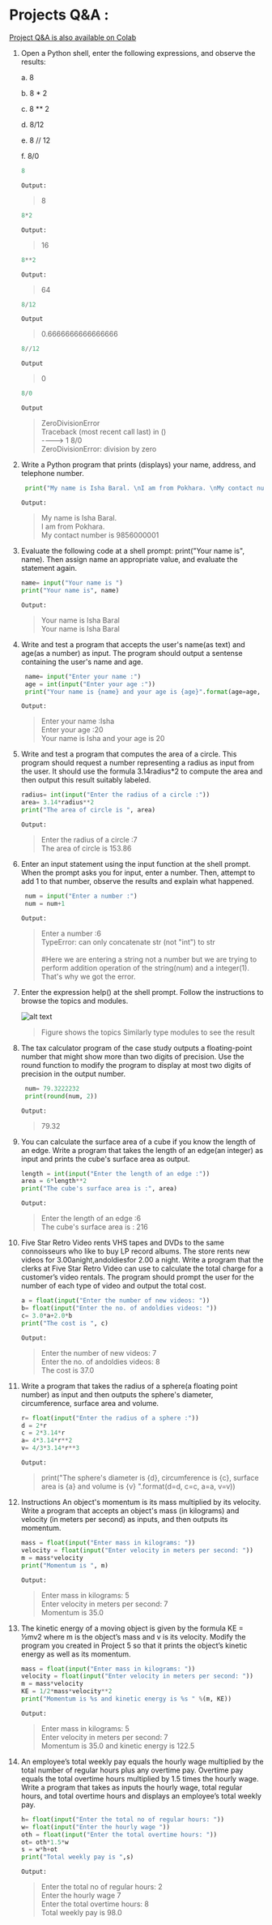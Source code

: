 # Projects Q&A :
[Project Q&A is also available on Colab](https://colab.research.google.com/drive/1xOVex2ZZLf9_ub-SEu3bdi3ntAQ3ntVe?usp=sharing#scrollTo=g5RW89-P01bg)

1. Open a Python shell, enter the following expressions, and observe the results:
    
    a. 8

    b. 8 * 2

    c. 8 ** 2

    d. 8/12
    
    e. 8 // 12
    
    f. 8/0
    
    ```python
    8
    ```
    `Output:`
    >8
    ```python
    8*2
    ```
    `Output:`
    >16
    ```python
    8**2
    ```
    `Output:`
    >64
    ```python
    8/12
    ```
    `Output`
    >0.6666666666666666
    ```python
    8//12
    ```
    `Output`
    >0
    ```python
    8/0
    ```
    `Output`
    >ZeroDivisionError <br>                        Traceback (most recent call last)<ipython-input-6-b75faf41dc75> in <module>() <br>
     ----> 1 8/0 <br>
   ZeroDivisionError: division by zero

2. Write a Python program that prints (displays) your name, address, and telephone number.
   ```python
    print("My name is Isha Baral. \nI am from Pokhara. \nMy contact number is 9856000001 ")
   ```
   `Output:` 
   >My name is Isha Baral. <br> 
   I am from Pokhara. <br> 
   My contact number is 9856000001 

3. Evaluate the following code at a shell prompt: print("Your name is", name). Then assign name an appropriate value, and evaluate the statement again.
   ```python
   name= input("Your name is ")
   print("Your name is", name)
   ```
   `Output:`
   >Your name is Isha Baral <br>
   Your name is Isha Baral

4. Write and test a program that accepts the user's name(as text) and age(as a number) as input. The program should output a sentense containing the user's name and age.
   ```python
    name= input("Enter your name :")
    age = int(input("Enter your age :"))
    print("Your name is {name} and your age is {age}".format(age=age, name=name))
   ```
   `Output:`
   >Enter your name :Isha <br/>
   Enter your age :20 <br/>
   Your name is Isha and your age is 20 

5. Write and test a program that computes the area of a circle. This program should request a number representing a radius as input from the user. It should use the formula 3.14radius*2 to compute the area and then output this result suitably labeled.
   ```python
   radius= int(input("Enter the radius of a circle :"))
   area= 3.14*radius**2
   print("The area of circle is ", area)
   ```
   `Output:`
   >Enter the radius of a circle :7 <br>
   The area of circle is  153.86

6. Enter an input statement using the input function at the shell prompt. When the prompt asks you for input, enter a number. Then, attempt to add 1 to that number, observe the results and explain what happened.
   ```python
    num = input("Enter a number :")
    num = num+1
   ```
   `Output:`
   > Enter a number :6 <br>
   TypeError: can only concatenate str (not "int") to str <br><br>
   #Here we are entering a string not a number but we are trying to perform addition operation of the string(num) and a integer(1). That's why we got the error.

7. Enter the expression help() at the shell prompt. Follow the instructions to browse the topics and modules.
    
    ![alt text](https://drive.google.com/file/d/1ZeZeBsa2A7FGJHCT6LI3I3hStEOF3QgR/view?usp=sharing/200/200)
    >Figure shows the topics
    >Similarly type modules to see the result 

8. The tax calculator program of the case study outputs a floating-point number that might show more than two digits of precision. Use the round function to modify the program to display at most two digits of precision in the output number.
   ```python
    num= 79.3222232
    print(round(num, 2))
      ```
      `Output:`
      >79.32

9.  You can calculate the surface area of a cube if you know the length of an edge. Write a program that takes the length of an edge(an integer) as input and prints the cube's surface area as output.
    ```python
    length = int(input("Enter the length of an edge :"))
    area = 6*length**2
    print("The cube's surface area is :", area)
    ```
    `Output:`
    >Enter the length of an edge :6 <br>
    The cube's surface area is : 216

10. Five Star Retro Video rents VHS tapes and DVDs to the same connoisseurs who like to buy LP record albums. The store rents new videos for  3.00anight,andoldiesfor 2.00 a night.
Write a program that the clerks at Five Star Retro Video can use to calculate the total charge for a customer’s video rentals.
The program should prompt the user for the number of each type of video and output the total cost.
    ```python
    a = float(input("Enter the number of new videos: "))
    b= float(input("Enter the no. of andoldies videos: "))
    c= 3.0*a+2.0*b
    print("The cost is ", c)
    ```
    `Output:`
    >Enter the number of new videos: 7 <br>
    Enter the no. of andoldies videos: 8 <br>
    The cost is  37.0


11. Write a program that takes the radius of a sphere(a floating point number) as input and then outputs the sphere's diameter, circumference, surface area and volume.
    ```python
    r= float(input("Enter the radius of a sphere :"))
    d = 2*r
    c = 2*3.14*r
    a= 4*3.14*r**2
    v= 4/3*3.14*r**3
    ```
    `Output:`
    >print("The sphere's diameter is {d}, circumference is {c}, surface area is {a} and volume is {v} ".format(d=d, c=c, a=a, v=v))

12. Instructions An object's momentum is its mass multiplied by its velocity. Write a program that accepts an object's mass (in kilograms) and velocity (in meters per second) as inputs, and then outputs its momentum.
    ```python
    mass = float(input("Enter mass in kilograms: "))
    velocity = float(input("Enter velocity in meters per second: "))
    m = mass*velocity
    print("Momentum is ", m)
    ```
    `Output:`
    >Enter mass in kilograms: 5 <br>
   Enter velocity in meters per second: 7 <br>
   Momentum is  35.0

13. The kinetic energy of a moving object is given by the formula KE = ½mv2 where m is the object’s mass and v is its velocity.
Modify the program you created in Project 5 so that it prints the object’s kinetic energy as well as its momentum.
    ```python
    mass = float(input("Enter mass in kilograms: "))
    velocity = float(input("Enter velocity in meters per second: "))
    m = mass*velocity
    KE = 1/2*mass*velocity**2
    print("Momentum is %s and kinetic energy is %s " %(m, KE))
    ```
    `Output:`
    >Enter mass in kilograms: 5 <br>
    Enter velocity in meters per second: 7 <br>
    Momentum is 35.0 and kinetic energy is 122.5 

14. An employee’s total weekly pay equals the hourly wage multiplied by the total number of regular hours plus any overtime pay. Overtime pay equals the total overtime hours multiplied by 1.5 times the hourly wage. Write a program that takes as inputs the hourly wage, total regular hours, and total overtime hours and displays an employee’s total weekly pay.
    ```python
    h= float(input("Enter the total no of regular hours: "))
    w= float(input("Enter the hourly wage "))
    oth = float(input("Enter the total overtime hours: "))
    ot= oth*1.5*w
    s = w*h+ot
    print("Total weekly pay is ",s)
    ```
    `Output:`
    >Enter the total no of regular hours: 2 <br>
    Enter the hourly wage 7 <br>
    Enter the total overtime hours: 8 <br>
    Total weekly pay is  98.0